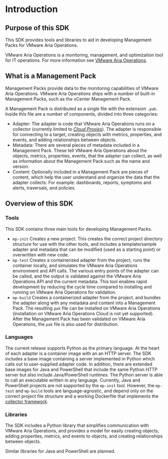 Introduction
============
## Purpose of this SDK
This SDK provides tools and libraries to aid in developing Management Packs for VMware Aria Operations.

VMware Aria Operations is a monitoring, management, and optimization tool for IT operations. For more information see [VMware Aria Operations](https://www.vmware.com/products/vrealize-operations.html).

## What is a Management Pack
Management Packs provide data to the monitoring capabilities of VMware Aria Operations. VMware Aria Operations ships with a number of built-in Management Packs, such as the vCenter Management Pack.

A Management Pack is distributed as a single file with the extension `.pak`. Inside this file are a number of components, divided into three categories:
* Adapter: The adapter is code that VMware Aria Operations runs on a collector (currently limited to [_Cloud Proxies_](https://docs.vmware.com/en/vRealize-Operations/8.6/com.vmware.vcom.vapp.doc/GUID-7C52B725-4675-4A58-A0AF-6246AEFA45CD.html)). The adapter is responsible for connecting to a target, creating objects with metrics, properties, and events, and adding relationships between objects.
* Metadata: There are several pieces of metadata included in a Management Pack. These tell VMware Aria Operations about the objects, metrics, properties, events, that the adapter can collect, as well as information about the Management Pack such as the name and version.
* Content: Optionally included in a Management Pack are pieces of content, which help the user understand and organize the data that the adapter collects. For example: dashboards, reports, symptoms and alerts, traversals, and policies.

## Overview of this SDK
### Tools
This SDK contains three main tools for developing Management Packs.
* `mp-init` Creates a new project. This creates the correct project directory structure for use with the other tools, and includes a template/sample adapter and metadata that can be modified (used as a starting point) or overwritten with new code.
* `mp-test` Creates a containerized adapter from the project, runs the container locally, and simulates the VMware Aria Operations environment and API calls. The various entry points of the adapter can be called, and the output is validated against the VMware Aria Operations API and the current metadata. This tool enables rapid development by reducing the cycle time compared to installing and running on VMware Aria Operations for validation.
* `mp-build` Creates a containerized adapter from the project, and bundles the adapter along with any metadata and content into a Management Pack. The resulting `pak` file can be installed on VMware Aria Operations (installation on VMware Aria Operations Cloud is not yet supported). After the Management Pack has been validated on VMware Aria Operations, the `pak` file is also used for distribution.
### Languages
The current release supports Python as the primary language. At the heart of each adapter is a container image with an
an HTTP server. The SDK includes a base image containing a server implemented in Python which calls out to user-supplied
adapter code. In addition, there are extended base images for Java and PowerShell that include the same Python HTTP
server but also include Java/PowerShell runtimes. The Python server is able to call an executable written in any
language. Currently, Java and PowerShell projects are not supported by the `mp-init` tool. However, the `mp-test`
and `mp-build` tools are language-agnostic, and depend only on the correct project file structure and a working
Dockerfile that implements
the [collector framework](../vmware_aria_operations_integration_sdk/api/vmware-aria-operations-collector-fwk2.json).
### Libraries
The SDK includes a Python library that simplifies communication with VMware Aria Operations, and provides a model for easily creating objects, adding properties, metrics, and events to objects, and creating relationships between objects.

Similar libraries for Java and PowerShell are planned.